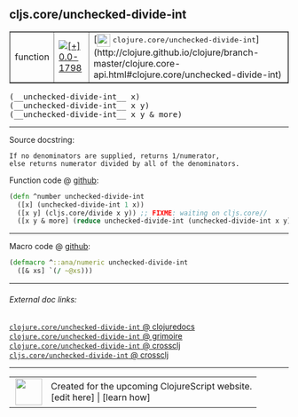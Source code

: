 ## cljs.core/unchecked-divide-int



 <table border="1">
<tr>
<td>function</td>
<td><a href="https://github.com/cljsinfo/cljs-api-docs/tree/0.0-1798"><img valign="middle" alt="[+] 0.0-1798" title="Added in 0.0-1798" src="https://img.shields.io/badge/+-0.0--1798-lightgrey.svg"></a> </td>
<td>
[<img height="24px" valign="middle" src="http://i.imgur.com/1GjPKvB.png"> <samp>clojure.core/unchecked-divide-int</samp>](http://clojure.github.io/clojure/branch-master/clojure.core-api.html#clojure.core/unchecked-divide-int)
</td>
</tr>
</table>


 <samp>
(__unchecked-divide-int__ x)<br>
</samp>
 <samp>
(__unchecked-divide-int__ x y)<br>
</samp>
 <samp>
(__unchecked-divide-int__ x y & more)<br>
</samp>

---





Source docstring:

```
If no denominators are supplied, returns 1/numerator,
else returns numerator divided by all of the denominators.
```


Function code @ [github](https://github.com/clojure/clojurescript/blob/r3297/src/main/cljs/cljs/core.cljs#L2255-L2260):

```clj
(defn ^number unchecked-divide-int
  ([x] (unchecked-divide-int 1 x))
  ([x y] (cljs.core/divide x y)) ;; FIXME: waiting on cljs.core//
  ([x y & more] (reduce unchecked-divide-int (unchecked-divide-int x y) more)))
```

<!--
Repo - tag - source tree - lines:

 <pre>
clojurescript @ r3297
└── src
    └── main
        └── cljs
            └── cljs
                └── <ins>[core.cljs:2255-2260](https://github.com/clojure/clojurescript/blob/r3297/src/main/cljs/cljs/core.cljs#L2255-L2260)</ins>
</pre>

-->

---

Macro code @ [github](https://github.com/clojure/clojurescript/blob/r3297/src/main/clojure/cljs/core.clj#L451-L452):

```clj
(defmacro ^::ana/numeric unchecked-divide-int
  ([& xs] `(/ ~@xs)))
```

<!--
Repo - tag - source tree - lines:

 <pre>
clojurescript @ r3297
└── src
    └── main
        └── clojure
            └── cljs
                └── <ins>[core.clj:451-452](https://github.com/clojure/clojurescript/blob/r3297/src/main/clojure/cljs/core.clj#L451-L452)</ins>
</pre>
-->

---


###### External doc links:

[`clojure.core/unchecked-divide-int` @ clojuredocs](http://clojuredocs.org/clojure.core/unchecked-divide-int)<br>
[`clojure.core/unchecked-divide-int` @ grimoire](http://conj.io/store/v1/org.clojure/clojure/1.7.0-beta3/clj/clojure.core/unchecked-divide-int/)<br>
[`clojure.core/unchecked-divide-int` @ crossclj](http://crossclj.info/fun/clojure.core/unchecked-divide-int.html)<br>
[`cljs.core/unchecked-divide-int` @ crossclj](http://crossclj.info/fun/cljs.core.cljs/unchecked-divide-int.html)<br>

---

 <table>
<tr><td>
<img valign="middle" align="right" width="48px" src="http://i.imgur.com/Hi20huC.png">
</td><td>
Created for the upcoming ClojureScript website.<br>
[edit here] | [learn how]
</td></tr></table>

[edit here]:https://github.com/cljsinfo/cljs-api-docs/blob/master/cljsdoc/cljs.core_unchecked-divide-int.cljsdoc
[learn how]:https://github.com/cljsinfo/cljs-api-docs/wiki/cljsdoc-files

<!--

This information was too distracting to show to readers, but I'll leave it
commented here since it is helpful to:

- pretty-print the data used to generate this document
- and show how to retrieve that data



The API data for this symbol:

```clj
{:return-type number,
 :ns "cljs.core",
 :name "unchecked-divide-int",
 :signature ["[x]" "[x y]" "[x y & more]"],
 :history [["+" "0.0-1798"]],
 :type "function",
 :full-name-encode "cljs.core_unchecked-divide-int",
 :source {:code "(defn ^number unchecked-divide-int\n  ([x] (unchecked-divide-int 1 x))\n  ([x y] (cljs.core/divide x y)) ;; FIXME: waiting on cljs.core//\n  ([x y & more] (reduce unchecked-divide-int (unchecked-divide-int x y) more)))",
          :title "Function code",
          :repo "clojurescript",
          :tag "r3297",
          :filename "src/main/cljs/cljs/core.cljs",
          :lines [2255 2260]},
 :extra-sources [{:code "(defmacro ^::ana/numeric unchecked-divide-int\n  ([& xs] `(/ ~@xs)))",
                  :title "Macro code",
                  :repo "clojurescript",
                  :tag "r3297",
                  :filename "src/main/clojure/cljs/core.clj",
                  :lines [451 452]}],
 :full-name "cljs.core/unchecked-divide-int",
 :clj-symbol "clojure.core/unchecked-divide-int",
 :docstring "If no denominators are supplied, returns 1/numerator,\nelse returns numerator divided by all of the denominators."}

```

Retrieve the API data for this symbol:

```clj
;; from Clojure REPL
(require '[clojure.edn :as edn])
(-> (slurp "https://raw.githubusercontent.com/cljsinfo/cljs-api-docs/catalog/cljs-api.edn")
    (edn/read-string)
    (get-in [:symbols "cljs.core/unchecked-divide-int"]))
```

-->
